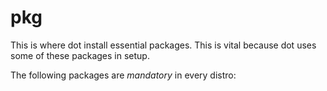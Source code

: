 # pkg

This is where dot install essential packages. This is vital because dot uses some of these packages in setup.

The following packages are *mandatory* in every distro:
